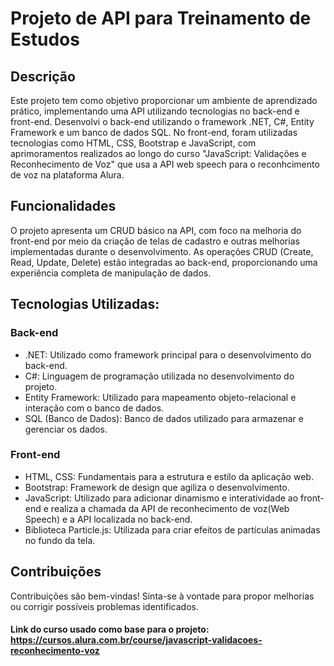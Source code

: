 ﻿# Projeto de API para Treinamento de Estudos

<h2>Descrição</h2>

Este projeto tem como objetivo proporcionar um ambiente de aprendizado prático, implementando uma API utilizando tecnologias no back-end e front-end. Desenvolvi o back-end utilizando o framework .NET, C#, Entity Framework e um banco de dados SQL. No front-end, foram utilizadas tecnologias como HTML, CSS, Bootstrap e JavaScript, com aprimoramentos realizados ao longo do curso "JavaScript: Validações e Reconhecimento de Voz" que usa a API web speech para o reconhcimento de voz na plataforma Alura.

<h2>Funcionalidades</h2>
O projeto apresenta um CRUD básico na API, com foco na melhoria do front-end por meio da criação de telas de cadastro e outras melhorias implementadas durante o desenvolvimento. As operações CRUD (Create, Read, Update, Delete) estão integradas ao back-end, proporcionando uma experiência completa de manipulação de dados.

<h2>Tecnologias Utilizadas: </h2>

### Back-end

- .NET: Utilizado como framework principal para o desenvolvimento do back-end.
- C#: Linguagem de programação utilizada no desenvolvimento do projeto.
- Entity Framework: Utilizado para mapeamento objeto-relacional e interação com o banco de dados.
- SQL (Banco de Dados): Banco de dados utilizado para armazenar e gerenciar os dados.

### Front-end
- HTML, CSS: Fundamentais para a estrutura e estilo da aplicação web.
- Bootstrap: Framework de design que agiliza o desenvolvimento.
- JavaScript: Utilizado para adicionar dinamismo e interatividade ao front-end e realiza a chamada da API de reconhecimento de voz(Web Speech) e a API localizada no back-end.
- Biblioteca Particle.js: Utilizada para criar efeitos de partículas animadas no fundo da tela.

<h2>Contribuições</h2>
Contribuições são bem-vindas! Sinta-se à vontade para propor melhorias ou corrigir possíveis problemas identificados. 

#### Link do curso usado como base para o projeto: https://cursos.alura.com.br/course/javascript-validacoes-reconhecimento-voz
